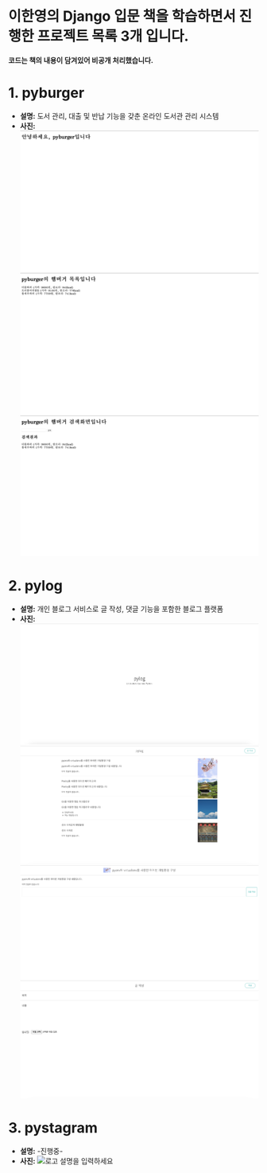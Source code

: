 # 이한영의 Django 입문 책을 학습하면서 진행한 프로젝트 목록 3개 입니다.
#### 코드는 책의 내용이 담겨있어 비공개 처리했습니다.

# 1. **pyburger**
   - **설명:** 도서 관리, 대출 및 반납 기능을 갖춘 온라인 도서관 관리 시스템
   - **사진:**
     ![pyburger main](pyburger_img/main.png)
     ![pyburger main](pyburger_img/list.png)
     ![pyburger main](pyburger_img/search.png)

# 2. **pylog**
   - **설명:** 개인 블로그 서비스로 글 작성, 댓글 기능을 포함한 블로그 플랫폼
   - **사진:** 
     ![pylog main](pylog_img/main.png)
     ![pylog main](pylog_img/posts.png)
     ![pylog main](pylog_img/post_detail.png)
     ![pylog main](pylog_img/post_add.png)


     
# 3. **pystagram**
   - **설명:** -진행중-
   - **사진:** ![로고 설명을 입력하세요](https://example.com/your-image.jpg)
